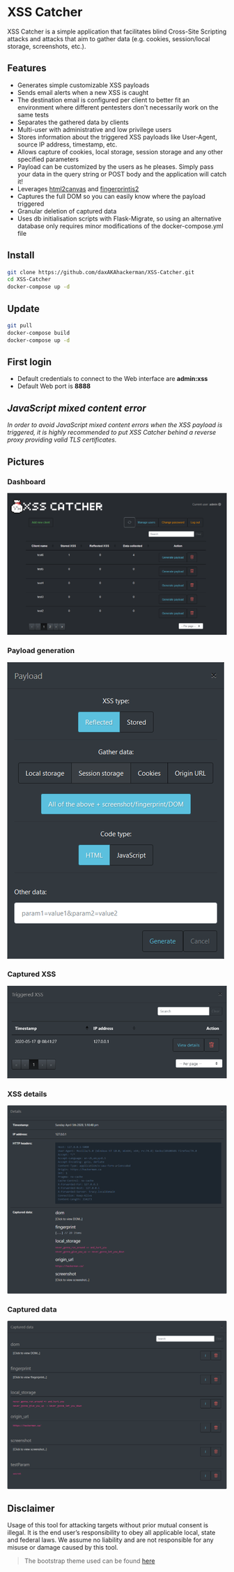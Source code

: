 # XSS Catcher
XSS Catcher is a simple application that facilitates blind Cross-Site Scripting attacks and attacks that aim to gather data (e.g. cookies, session/local storage, screenshots, etc.). 
## Features
* Generates simple customizable XSS payloads
* Sends email alerts when a new XSS is caught
* The destination email is configured per client to better fit an environment where different pentesters don't necessarily work on the same tests
* Separates the gathered data by clients
* Multi-user with administrative and low privilege users
* Stores information about the triggered XSS payloads like User-Agent, source IP address, timestamp, etc.
* Allows capture of cookies, local storage, session storage and any other specified parameters
* Payload can be customized by the users as he pleases. Simply pass your data in the query string or POST body and the application will catch it! 
* Leverages [html2canvas](https://github.com/niklasvh/html2canvas) and [fingerprintjs2](https://github.com/Valve/fingerprintjs2)
* Captures the full DOM so you can easily know where the payload triggered
* Granular deletion of captured data
* Uses db initialisation scripts with Flask-Migrate, so using an alternative database only requires minor modifications of the docker-compose.yml file
## Install
```bash
git clone https://github.com/daxAKAhackerman/XSS-Catcher.git
cd XSS-Catcher
docker-compose up -d
```
## Update
```bash
git pull
docker-compose build
docker-compose up -d
```
## First login
* Default credentials to connect to the Web interface are **admin:xss**
* Default Web port is **8888**
## *JavaScript mixed content error*
*In order to avoid JavaScript mixed content errors when the XSS payload is triggered, it is highly recommended to put XSS Catcher behind a reverse proxy providing valid TLS certificates.*
## Pictures
### Dashboard
![Alt text](/pictures/dashboard.png?raw=true "Dashboard")
### Payload generation
![Alt text](/pictures/payload.png?raw=true "Payload generation")
### Captured XSS
![Alt text](/pictures/xss.png?raw=true "Captured XSS")
### XSS details
![Alt text](/pictures/details.png?raw=true "XSS details")
### Captured data
![Alt text](/pictures/data.png?raw=true "Captured data")
## Disclaimer
Usage of this tool for attacking targets without prior mutual consent is illegal. It is the end user’s responsibility to obey all applicable local, state and federal laws. We assume no liability and are not responsible for any misuse or damage caused by this tool.
> The bootstrap theme used can be found [here](https://bootswatch.com/slate/)
